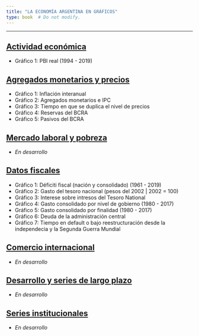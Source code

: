 ```yaml
---
title: "LA ECONOMÍA ARGENTINA EN GRÁFICOS"
type: book  # Do not modify.
---
```


---

## [Actividad económica](https://www.elhubeconomico.com/graficos/01_actividad_economica/)

* Gráfico 1: PBI real (1994 - 2019)

## [Agregados monetarios y precios](https://www.elhubeconomico.com/graficos/02_agregados_monetarios/)

* Gráfico 1: Inflación interanual
* Gráfico 2: Agregados monetarios e IPC
* Gráfico 3: Tiempo en que se duplica el nivel de precios
* Gráfico 4: Reservas del BCRA
* Gráfico 5: Pasivos del BCRA

## [Mercado laboral y pobreza](https://www.elhubeconomico.com/graficos/03_desempleo_pobreza/)

* *En desarrollo*

## [Datos fiscales](https://www.elhubeconomico.com/graficos/04_datos_fiscales/)

* Gráfico 1: Déficiti fiscal (nación y consolidado) (1961 - 2019)
* Gráfico 2: Gasto del tesoro nacional (pesos del 2002 | 2002 = 100)
* Gráfico 3: Interese sobre intresos del Tesoro National
* Gráfico 4: Gasto consolidado por nivel de gobierno (1980 - 2017)
* Gráfico 5: Gasto consolidado por finalidad (1980 - 2017)
* Gráfico 6: Deuda de la administración central
* Gráfico 7: Tiempo en default o bajo reestructuración desde la independecia y la Segunda Guerra Mundial

## [Comercio internacional](https://www.elhubeconomico.com/graficos/06_desarrollo/)

* *En desarrollo*

## [Desarrollo y series de largo plazo](https://www.elhubeconomico.com/graficos/05_desarrollo/)

* *En desarrollo*

## [Series institucionales](https://www.elhubeconomico.com/graficos/06_instituciones/)

* *En desarrollo* 